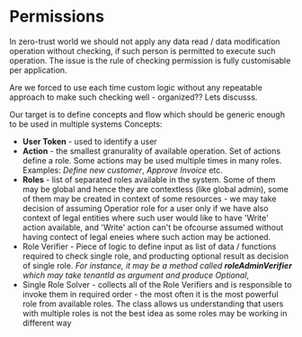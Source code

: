 # Permissions

In zero-trust world we should not apply any data read / data modification operation without checking, if such person is permitted to execute such operation. The issue is the rule of checking permission is fully customisable per application.

Are we forced to use each time custom logic without any repeatable approach to make such checking well - organized?? Lets discusss.

Our target is to define concepts and flow which should be generic enough to be used in multiple systems
Concepts:
- **User Token** - used to identify a user
- **Action** - the smallest granurality of available operation. Set of actions define a role. Some actions may be used multiple times in many roles. Examples: *Define new customer*, *Approve Invoice* etc.
- **Roles** - list of separated roles available in the system. Some of them may be global and hence they are contextless (like global admin), some of them may be created in context of some resources - we may take decision of assuming Operatior role for a user only if we have also context of legal entities where such user would like to have 'Write' action available, and 'Write' action can't be ofcourse assumed without having contect of legal eneies where such action may be actioned.
- Role Verifier - Piece of logic to define input as list of data / functions required to check single role, and producting optional result as decision of single role. *For instance, it may be a method called **roleAdminVerifier** which may take tenantId as argument and produce Optional<Role>*,
- Single Role Solver - collects all of the Role Verifiers and is responsible to invoke them in required order - the most often it is the most powerful role from available roles. The class allows us understanding that users with multiple roles is not the best idea as some roles may be working in different way
